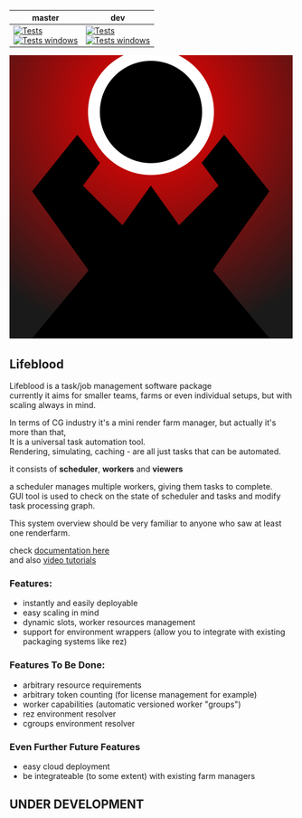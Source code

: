 |master|dev|
|---|---|
|[![Tests](https://github.com/pedohorse/lifeblood/actions/workflows/python-app.yml/badge.svg?branch=master)](https://github.com/pedohorse/lifeblood/actions/workflows/python-app.yml)<br>[![Tests windows](https://github.com/pedohorse/lifeblood/actions/workflows/tests-win.yml/badge.svg?branch=master)](https://github.com/pedohorse/lifeblood/actions/workflows/tests-win.yml)|[![Tests](https://github.com/pedohorse/lifeblood/actions/workflows/python-app.yml/badge.svg?branch=dev)](https://github.com/pedohorse/lifeblood/actions/workflows/python-app.yml)<br>[![Tests windows](https://github.com/pedohorse/lifeblood/actions/workflows/tests-win.yml/badge.svg?branch=dev)](https://github.com/pedohorse/lifeblood/actions/workflows/tests-win.yml)|

![](icon/lifeblood.svg)

## Lifeblood
Lifeblood is a task/job management software package  
currently it aims for smaller teams, farms or even individual setups, but with scaling  always in mind.

In terms of CG industry it's a mini render farm manager, but actually it's more than that,  
It is a universal task automation tool.  
Rendering, simulating, caching - are all just tasks that can be automated.

it consists of **scheduler**, **workers** and **viewers**

a scheduler manages multiple workers, giving them tasks to complete.  
GUI tool is used to check on the state of scheduler and tasks and modify task
processing graph.

This system overview should be very familiar to anyone who saw at least one renderfarm.

check [documentation here](https://pedohorse.github.io/lifeblood/tutorials.html)  
and also [video tutorials](https://pedohorse.github.io/lifeblood/tutorials.html)

### Features:
- instantly and easily deployable
- easy scaling in mind
- dynamic slots, worker resources management
- support for environment wrappers (allow you to integrate with existing packaging systems like rez)

### Features To Be Done:
- arbitrary resource requirements
- arbitrary token counting (for license management for example)
- worker capabilities (automatic versioned worker "groups")
- rez environment resolver
- cgroups environment resolver
  
### Even Further Future Features
- easy cloud deployment
- be integrateable (to some extent) with existing farm managers

## UNDER DEVELOPMENT

